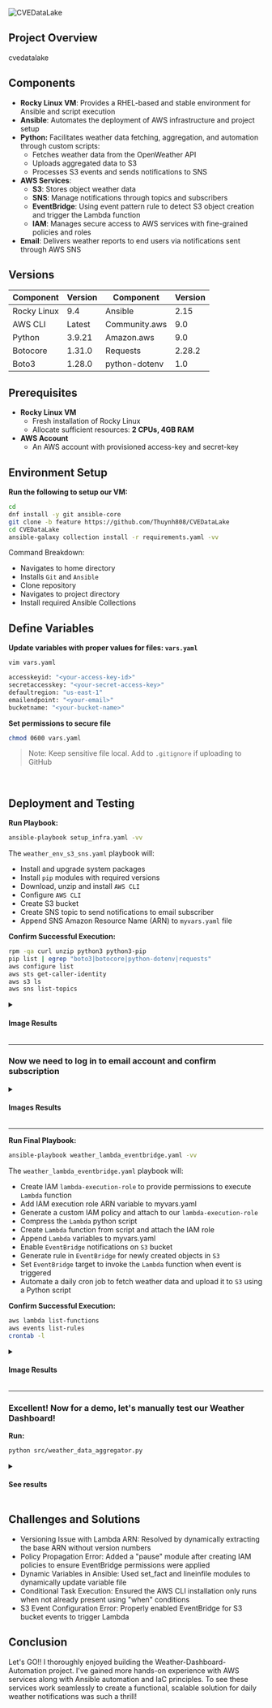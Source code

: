 ![CVEDataLake](https://i.imgur.com/9qfpYjc.png)

## Project Overview
cvedatalake 

## Components

- **Rocky Linux VM**: Provides a RHEL-based and stable environment for Ansible and script execution
- **Ansible**: Automates the deployment of AWS infrastructure and project setup
- **Python:** Facilitates weather data fetching, aggregation, and automation through custom scripts:
  - Fetches weather data from the OpenWeather API
  - Uploads aggregated data to S3
  - Processes S3 events and sends notifications to SNS
- **AWS Services**:
  - **S3**: Stores object weather data
  - **SNS**: Manage notifications through topics and subscribers
  - **EventBridge**: Using event pattern rule to detect S3 object creation and trigger the Lambda function
  - **IAM**: Manages secure access to AWS services with fine-grained policies and roles
- **Email**: Delivers weather reports to end users via notifications sent through AWS SNS

## Versions

| Component        | Version  | Component     | Version |
|------------------|----------|---------------|---------|
| Rocky Linux      | 9.4      | Ansible       | 2.15    |
| AWS CLI          | Latest   | Community.aws | 9.0     |
| Python           | 3.9.21   | Amazon.aws    | 9.0     |
| Botocore         | 1.31.0   | Requests      | 2.28.2  |  
| Boto3            | 1.28.0   | python-dotenv | 1.0     |

## Prerequisites

- **Rocky Linux VM**
  - Fresh installation of Rocky Linux
  - Allocate sufficient resources: **2 CPUs, 4GB RAM**
- **AWS Account**
   - An AWS account with provisioned access-key and secret-key

## Environment Setup

**Run the following to setup our VM:**
```bash
cd
dnf install -y git ansible-core
git clone -b feature https://github.com/Thuynh808/CVEDataLake
cd CVEDataLake 
ansible-galaxy collection install -r requirements.yaml -vv
```
  Command Breakdown:
  - Navigates to home directory
  - Installs `Git` and `Ansible`
  - Clone repository
  - Navigates to project directory
  - Install required Ansible Collections

## Define Variables

**Update variables with proper values for files: `vars.yaml`**
```bash
vim vars.yaml
```
```bash
accesskeyid: "<your-access-key-id>"
secretaccesskey: "<your-secret-access-key>"
defaultregion: "us-east-1"
emailendpoint: "<your-email>"
bucketname: "<your-bucket-name>"
```
**Set permissions to secure file**
```bash
chmod 0600 vars.yaml 
```
> Note: Keep  sensitive file local. Add to `.gitignore` if uploading to GitHub
<br>  

## Deployment and Testing

**Run Playbook:**
```bash
ansible-playbook setup_infra.yaml -vv
```
  The `weather_env_s3_sns.yaml` playbook will:
  - Install and upgrade system packages
  - Install `pip` modules with required versions
  - Download, unzip and install `AWS CLI`
  - Configure `AWS CLI`
  - Create S3 bucket
  - Create SNS topic to send notifications to email subscriber
  - Append SNS Amazon Resource Name (ARN) to `myvars.yaml` file

**Confirm Successful Execution:**
```bash
rpm -qa curl unzip python3 python3-pip
pip list | egrep "boto3|botocore|python-dotenv|requests" 
aws configure list
aws sts get-caller-identity
aws s3 ls
aws sns list-topics
```
<details close>
  <summary> <h4>Image Results</h4> </summary>
    
![Weather-Dashboard-Automation](https://i.imgur.com/P7ASLna.png)
  
  - **System dependencies**: (curl, unzip, python3, python3-pip) are installed
  - **Python libraries**: (boto3, botocore, python-dotenv, requests) are installed with required versions
  - **AWS CLI**: credentials and region are properly configured
  - **IAM identity**: is correctly authenticated via AWS CLI, confirming access to the AWS account
  - **S3 bucket**: exists and is accessible through the CLI
  - **SNS topic**: is successfully created, and its ARN matches the expected configuration
  </details>

---

### Now we need to log in to email account and confirm subscription

<details close>
  <summary> <h4>Images Results</h4> </summary>
    
![Weather-Dashboard-Automation](https://i.imgur.com/nJw3q63.png)

  - **Click and confirm subscription**
    
![Weather-Dashboard-Automation](https://i.imgur.com/qaG7Akb.png)
  </details>

---

**Run Final Playbook:**
```bash
ansible-playbook weather_lambda_eventbridge.yaml -vv
```
  The `weather_lambda_eventbridge.yaml` playbook will:
  - Create IAM `lambda-execution-role` to provide permissions to execute `Lambda` function
  - Add IAM execution role ARN variable to myvars.yaml
  - Generate a custom IAM policy and attach to our `lambda-execution-role`
  - Compress the `Lambda` python script
  - Create `Lambda` function from script and attach the IAM role
  - Append `Lambda` variables to myvars.yaml
  - Enable `EventBridge` notifications on `S3` bucket
  - Generate rule in `EventBridge` for newly created objects in `S3`
  - Set `EventBridge` target to invoke the `Lambda` function when event is triggered
  - Automate a daily cron job to fetch weather data and upload it to `S3` using a Python script

**Confirm Successful Execution:**

```bash
aws lambda list-functions
aws events list-rules 
crontab -l
```
<details close>
  <summary> <h4>Image Results</h4> </summary>
    
![Weather-Dashboard-Automation](https://i.imgur.com/90vYwtb.png)
![Weather-Dashboard-Automation](https://i.imgur.com/ZocVy92.png)

  - **Lambda Function**: Verify function name and ARN are correct; SNS Topic ARN is properly set as environment variable
  - **EventBridge Rule**: Confirm state is `ENABLED` and event pattern is set to trigger when an object is created in S3
  - **Cron Job**: a daily cron job exists to run the Python script (weather_data_aggregator.py) at the correct time (0 8 * * *)
  </details>

---

### Excellent! Now for a demo, let's manually test our Weather Dashboard!

**Run:**
```bash
python src/weather_data_aggregator.py
```
<details close>
  <summary> <h4>See results</h4> </summary>
    
![Weather-Dashboard-Automation](https://i.imgur.com/lHZRlOe.png) 

![Weather-Dashboard-Automation](https://i.imgur.com/ID2DT3y.png)

**Awesome! We can confirm the data is saved to S3 which triggered our workflow to finally deliver the notification to our email!**
  </details>

## Challenges and Solutions

- Versioning Issue with Lambda ARN: Resolved by dynamically extracting the base ARN without version numbers
- Policy Propagation Error: Added a "pause" module after creating IAM policies to ensure EventBridge permissions were applied
- Dynamic Variables in Ansible: Used set_fact and lineinfile modules to dynamically update variable file
- Conditional Task Execution: Ensured the AWS CLI installation only runs when not already present using "when" conditions
- S3 Event Configuration Error: Properly enabled EventBridge for S3 bucket events to trigger Lambda

## Conclusion

Let's GO!! I thoroughly enjoyed building the Weather-Dashboard-Automation project. I've gained more hands-on experience with AWS services along with Ansible automation and IaC principles. To see these services work seamlessly to create a functional, scalable solution for daily weather notifications was such a thrill!
